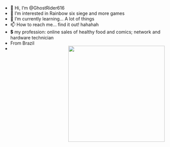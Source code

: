 - 👋 Hi, I’m @GhostRider616
- 👀 I’m interested in Rainbow six siege and more games
- 🌱 I’m currently learning... A lot of things 
- 📫 How to reach me... find it out! hahahah
- 💲  my profession: online sales of healthy food and comics; network and hardware technician
- From Brazil
- <img align="right" width="300px" src="https://static.wikia.nocookie.net/marvel/images/5/59/All-New_Ghost_Rider_Vol_1_2_Smith_Variant_Textless.jpg/revision/latest?cb=20180320195523&path-prefix=pt-br">
